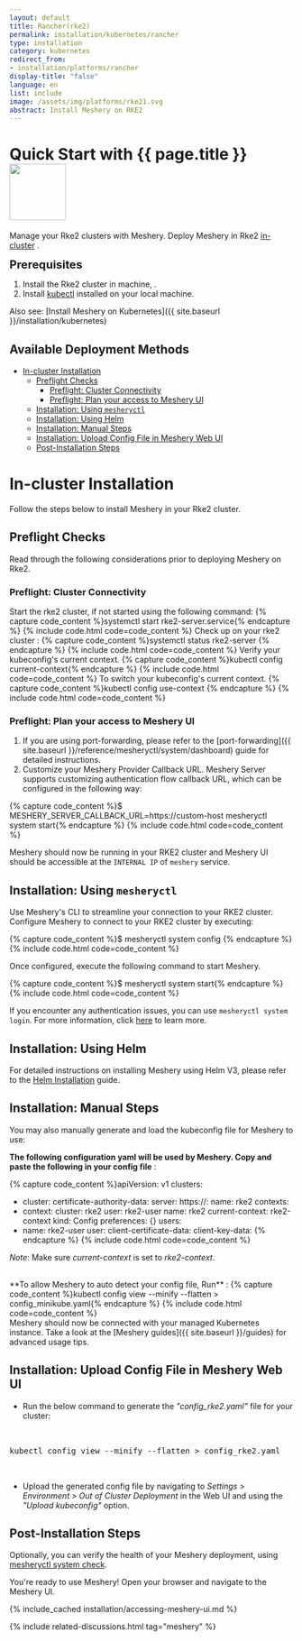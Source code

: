 ```yaml
---
layout: default
title: Rancher(rke2)
permalink: installation/kubernetes/rancher
type: installation
category: kubernetes
redirect_from:
- installation/platforms/rancher
display-title: "false"
language: en
list: include
image: /assets/img/platforms/rke21.svg
abstract: Install Meshery on RKE2
---
```


<h1>Quick Start with {{ page.title }} <img src="{{ page.image }}" style="width:100px;height:100px;vertical-align:middle;" /></h1>

Manage your Rke2 clusters with Meshery. Deploy Meshery in Rke2 [in-cluster](#in-cluster-installation) .

<div class="prereqs"><p><strong style="font-size: 20px;">Prerequisites</strong> </p> 
  <ol>
    <li>Install the Rke2 cluster in machine, <a href="https://docs.rke2.io/" class="meshery-light"></a>.</li>
    <li>Install <a href="https://kubernetes.io/docs/tasks/tools/">kubectl</a> installed on your local machine.</li>
  </ol>
</div>

Also see: [Install Meshery on Kubernetes]({{ site.baseurl }}/installation/kubernetes)

## Available Deployment Methods

- [In-cluster Installation](#in-cluster-installation)
  - [Preflight Checks](#preflight-checks)
    - [Preflight: Cluster Connectivity](#preflight-cluster-connectivity)
    - [Preflight: Plan your access to Meshery UI](#preflight-plan-your-access-to-meshery-ui)
  - [Installation: Using `mesheryctl`](#installation-using-mesheryctl)
  - [Installation: Using Helm](#installation-using-helm)
  - [Installation: Manual Steps](#installation-manual-steps)
  - [Installation: Upload Config File in Meshery Web UI](#installation-upload-config-file-in-meshery-web-ui)
  - [Post-Installation Steps](#post-installation-steps)

# In-cluster Installation

Follow the steps below to install Meshery in your Rke2 cluster.

## Preflight Checks

Read through the following considerations prior to deploying Meshery on Rke2.

### Preflight: Cluster Connectivity

Start the rke2 cluster, if not started using the following command:
{% capture code_content %}systemctl start rke2-server.service{% endcapture %}
{% include code.html code=code_content %}
Check up on your rke2 cluster :
{% capture code_content %}systemctl status rke2-server {% endcapture %}
{% include code.html code=code_content %}
Verify your kubeconfig's current context.
{% capture code_content %}kubectl config current-context{% endcapture %}
{% include code.html code=code_content %}
To switch your kubeconfig's current context.
{% capture code_content %}kubectl config use-context <rke2 context>{% endcapture %}
{% include code.html code=code_content %}

### Preflight: Plan your access to Meshery UI

1. If you are using port-forwarding, please refer to the [port-forwarding]({{ site.baseurl }}/reference/mesheryctl/system/dashboard) guide for detailed instructions.
2. Customize your Meshery Provider Callback URL. Meshery Server supports customizing authentication flow callback URL, which can be configured in the following way:

{% capture code_content %}$ MESHERY_SERVER_CALLBACK_URL=https://custom-host mesheryctl system start{% endcapture %}
{% include code.html code=code_content %}

Meshery should now be running in your RKE2 cluster and Meshery UI should be accessible at the `INTERNAL IP` of `meshery` service.

## Installation: Using `mesheryctl`

Use Meshery's CLI to streamline your connection to your RKE2 cluster. Configure Meshery to connect to your RKE2 cluster by executing:

{% capture code_content %}$ mesheryctl system config <rke2 context>{% endcapture %}
{% include code.html code=code_content %}

Once configured, execute the following command to start Meshery.

{% capture code_content %}$ mesheryctl system start{% endcapture %}
{% include code.html code=code_content %}

If you encounter any authentication issues, you can use `mesheryctl system login`. For more information, click [here](/guides/mesheryctl/authenticate-with-meshery-via-cli) to learn more.

## Installation: Using Helm

For detailed instructions on installing Meshery using Helm V3, please refer to the [Helm Installation](/installation/kubernetes/helm) guide.

## Installation: Manual Steps

You may also manually generate and load the kubeconfig file for Meshery to use:

**The following configuration yaml will be used by Meshery. Copy and paste the following in your config file** :

{% capture code_content %}apiVersion: v1
clusters:

- cluster:
  certificate-authority-data: <rke2-cert-shortcutted>
  server: https://<rke2-server-ip>:<rke2-server-port>
  name: rke2
  contexts:
- context:
  cluster: rke2
  user: rke2-user
  name: rke2
  current-context: rke2-context
  kind: Config
  preferences: {}
  users:
- name: rke2-user
  user:
  client-certificate-data: <rke2-cert-shortcutted>
  client-key-data: <rke2-key-shortcutted>{% endcapture %}
  {% include code.html code=code_content %}

_Note_: Make sure _current-context_ is set to _rke2-context_.

<br />
**To allow Meshery to auto detect your config file, Run** :
{% capture code_content %}kubectl config view --minify --flatten > config_minikube.yaml{% endcapture %}
{% include code.html code=code_content %}

<br />
Meshery should now be connected with your managed Kubernetes instance. Take a look at the [Meshery guides]({{ site.baseurl }}/guides) for advanced usage tips.




## Installation: Upload Config File in Meshery Web UI

- Run the below command to generate the _"config_rke2.yaml"_ file for your cluster:

 <pre class="codeblock-pre"><div class="codeblock">
 <div class="clipboardjs">kubectl config view --minify --flatten > config_rke2.yaml</div></div>
 </pre>

- Upload the generated config file by navigating to _Settings > Environment > Out of Cluster Deployment_ in the Web UI and using the _"Upload kubeconfig"_ option.

## Post-Installation Steps

Optionally, you can verify the health of your Meshery deployment, using <a href='/reference/mesheryctl/system/check'>mesheryctl system check</a>.

You're ready to use Meshery! Open your browser and navigate to the Meshery UI.

{% include_cached installation/accessing-meshery-ui.md %}

{% include related-discussions.html tag="meshery" %}